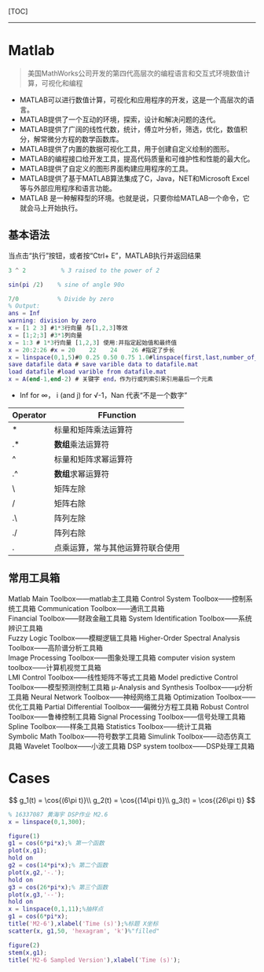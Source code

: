 [TOC]





---

# Matlab

> 美国MathWorks公司开发的第四代高层次的编程语言和交互式环境数值计算，可视化和编程

- MATLAB可以进行数值计算，可视化和应用程序的开发，这是一个高层次的语言。
- MATLAB提供了一个互动的环境，探索，设计和解决问题的迭代。
- MATLAB提供了广阔的线性代数，统计，傅立叶分析，筛选，优化，数值积分，解常微分方程的数学函数库。
- MATLAB提供了内置的数据可视化工具，用于创建自定义绘制的图形。
- MATLAB的编程接口给开发工具，提高代码质量和可维护性和性能的最大化。
- MATLAB提供了自定义的图形界面构建应用程序的工具。
- MATLAB提供了基于MATLAB算法集成了C，Java，NET和Microsoft Excel等与外部应用程序和语言功能。
- MATLAB 是一种解释型的环境。也就是说，只要你给MATLAB一个命令，它就会马上开始执行。



## 基本语法

当点击“执行”按钮，或者按“Ctrl+ E”，MATLAB执行并返回结果

```matlab
3 ^ 2	       % 3 raised to the power of 2

sin(pi /2)	  % sine of angle 90o

7/0		      % Divide by zero
% Output:
ans = Inf
warning: division by zero
x = [1 2 3] #1*3行向量 与[1,2,3]等效
x = [1;2;3] #3*1列向量
x = 1:3 # 1*3行向量 [1,2,3] 使用:并指定起始值和最终值
x = 20:2:26 #x = 20    22    24    26 #指定了步长
x = linspace(0,1,5)#0 0.25 0.50 0.75 1.0#linspace(first,last,number_of_elements)
save datafile data # save varible data to datafile.mat
load datafile #load varible from datafile.mat
x = A(end-1,end-2) # 关键字 end，作为行或列索引来引用最后一个元素
```

- Inf for ∞， i (and j) for √-1，Nan 代表“不是一个数字”

| Operator | FFunction                        |
| -------- | -------------------------------- |
| *        | 标量和矩阵乘法运算符             |
| .\*      | **数组**乘法运算符               |
| ^        | 标量和矩阵求幂运算符             |
| .^       | **数组**求幂运算符               |
| \        | 矩阵左除                         |
| /        | 矩阵右除                         |
| .\       | 阵列左除                         |
| ./       | 阵列右除                         |
| .        | 点乘运算，常与其他运算符联合使用 |



## 常用工具箱

Matlab Main Toolbox——matlab主工具箱
Control System Toolbox——控制系统工具箱
Communication Toolbox——通讯工具箱	
Financial Toolbox——财政金融工具箱
System Identification Toolbox——系统辨识工具箱	
Fuzzy Logic Toolbox——模糊逻辑工具箱
Higher-Order Spectral Analysis Toolbox——高阶谱分析工具箱	
Image Processing Toolbox——图象处理工具箱
computer vision system toolbox——计算机视觉工具箱	
LMI Control Toolbox——线性矩阵不等式工具箱
Model predictive Control Toolbox——模型预测控制工具箱
μ-Analysis and Synthesis Toolbox——μ分析工具箱
Neural Network Toolbox——神经网络工具箱
Optimization Toolbox——优化工具箱
Partial Differential Toolbox——偏微分方程工具箱
Robust Control Toolbox——鲁棒控制工具箱
Signal Processing Toolbox——信号处理工具箱
Spline Toolbox——样条工具箱
Statistics Toolbox——统计工具箱	
Symbolic Math Toolbox——符号数学工具箱
Simulink Toolbox——动态仿真工具箱
Wavelet Toolbox——小波工具箱
DSP system toolbox——DSP处理工具箱





# Cases

$$
g_1(t) = \cos{(6\pi t)}\\
g_2(t) = \cos{(14\pi t)}\\
g_3(t) = \cos{(26\pi t)}
$$



```matlab
% 16337087 黄海宇 DSP作业 M2.6
x = linspace(0,1,300);

figure(1)
g1 = cos(6*pi*x);% 第一个函数
plot(x,g1);
hold on
g2 = cos(14*pi*x);% 第二个函数
plot(x,g2,'-.'); 
hold on
g3 = cos(26*pi*x);% 第三个函数
plot(x,g3,'--');
hold on
x = linspace(0,1,11);%抽样点
g1 = cos(6*pi*x);
title('M2-6'),xlabel('Time (s)');%标题 X坐标
scatter(x, g1,50, 'hexagram', 'k')%"filled"

figure(2)
stem(x,g1);
title('M2-6 Sampled Version'),xlabel('Time (s)');
```







